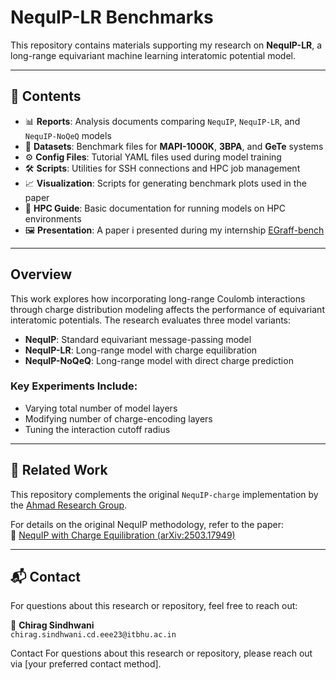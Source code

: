 # NequIP-LR Benchmarks

This repository contains materials supporting my research on **NequIP-LR**, a long-range equivariant machine learning interatomic potential model.

---

## 📂 Contents

- 📊 **Reports**: Analysis documents comparing `NequIP`, `NequIP-LR`, and `NequIP-NoQeQ` models  
- 📁 **Datasets**: Benchmark files for **MAPI-1000K**, **3BPA**, and **GeTe** systems  
- ⚙️ **Config Files**: Tutorial YAML files used during model training  
- 🛠️ **Scripts**: Utilities for SSH connections and HPC job management  
- 📈 **Visualization**: Scripts for generating benchmark plots used in the paper  
- 🧾 **HPC Guide**: Basic documentation for running models on HPC environments  
- 🖼️ **Presentation**: A paper i presented during my internship [EGraff-bench](https://arxiv.org/abs/2310.02428)  

---

##  Overview

This work explores how incorporating long-range Coulomb interactions through charge distribution modeling affects the performance of equivariant interatomic potentials. The research evaluates three model variants:

- **NequIP**: Standard equivariant message-passing model  
- **NequIP-LR**: Long-range model with charge equilibration  
- **NequIP-NoQeQ**: Long-range model with direct charge prediction  

###  Key Experiments Include:

- Varying total number of model layers  
- Modifying number of charge-encoding layers  
- Tuning the interaction cutoff radius  

---

## 🔗 Related Work

This repository complements the original `NequIP-charge` implementation by the [Ahmad Research Group](https://github.com/ahmad-research-group/nequip-charge).

For details on the original NequIP methodology, refer to the paper:  
📄 [NequIP with Charge Equilibration (arXiv:2503.17949)](https://arxiv.org/pdf/2503.17949)

---

## 📬 Contact

For questions about this research or repository, feel free to reach out:

📧 **Chirag Sindhwani**  
`chirag.sindhwani.cd.eee23@itbhu.ac.in`


Contact
For questions about this research or repository, please reach out via [your preferred contact method].





